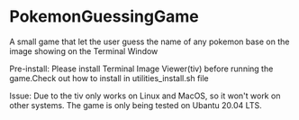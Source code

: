 # PokemonGuessingGame
A small game that let the user guess the name of any pokemon base on the image showing on the Terminal Window

Pre-install: Please install Terminal Image Viewer(tiv) before running the game.Check out how to install in utilities_install.sh file

Issue:
  Due to the tiv only works on Linux and MacOS, so it won't work on other systems. 
  The game is only being tested on Ubantu 20.04 LTS.
